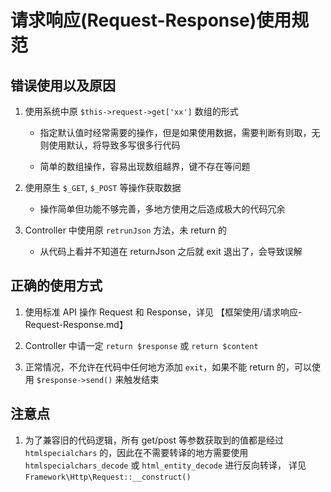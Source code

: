 # 请求响应(Request-Response)使用规范

## 错误使用以及原因

1. 使用系统中原 `$this->request->get['xx']` 数组的形式

    - 指定默认值时经常需要的操作，但是如果使用数据，需要判断有则取，无则使用默认，将导致多写很多行代码
    
    - 简单的数组操作，容易出现数组越界，键不存在等问题
    
2. 使用原生 `$_GET`, `$_POST` 等操作获取数据

    - 操作简单但功能不够完善，多地方使用之后造成极大的代码冗余
    
3. Controller 中使用原 `retrunJson` 方法，未 return 的

    - 从代码上看并不知道在 returnJson 之后就 exit 退出了，会导致误解
    
## 正确的使用方式

1. 使用标准 API 操作 Request 和 Response，详见 【框架使用/请求响应-Request-Response.md】

2. Controller 中请一定 `return $response` 或 `return $content`

3. 正常情况，不允许在代码中任何地方添加 `exit`，如果不能 return 的，可以使用 `$response->send()` 来触发结束

## 注意点

1. 为了兼容旧的代码逻辑，所有 get/post 等参数获取到的值都是经过 `htmlspecialchars` 的，因此在不需要转译的地方需要使用 `htmlspecialchars_decode` 或 `html_entity_decode` 进行反向转译，
详见 `Framework\Http\Request::__construct()`
